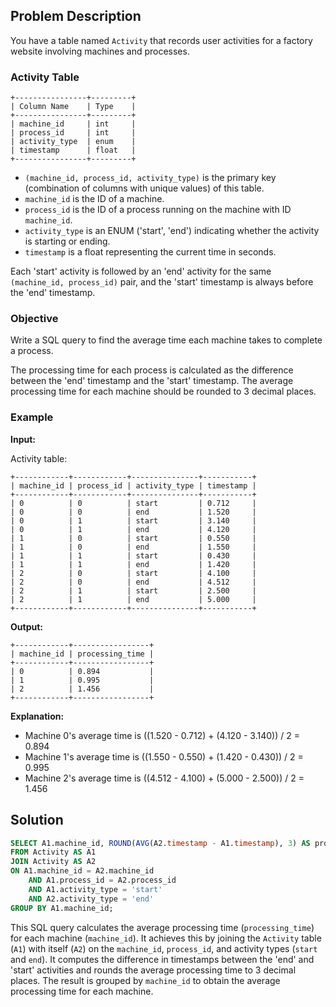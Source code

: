 

## Problem Description

You have a table named `Activity` that records user activities for a factory website involving machines and processes.

### Activity Table

```
+----------------+---------+
| Column Name    | Type    |
+----------------+---------+
| machine_id     | int     |
| process_id     | int     |
| activity_type  | enum    |
| timestamp      | float   |
+----------------+---------+
```

- `(machine_id, process_id, activity_type)` is the primary key (combination of columns with unique values) of this table.
- `machine_id` is the ID of a machine.
- `process_id` is the ID of a process running on the machine with ID `machine_id`.
- `activity_type` is an ENUM ('start', 'end') indicating whether the activity is starting or ending.
- `timestamp` is a float representing the current time in seconds.

Each 'start' activity is followed by an 'end' activity for the same `(machine_id, process_id)` pair, and the 'start' timestamp is always before the 'end' timestamp.

### Objective

Write a SQL query to find the average time each machine takes to complete a process.

The processing time for each process is calculated as the difference between the 'end' timestamp and the 'start' timestamp. The average processing time for each machine should be rounded to 3 decimal places.

### Example

**Input:**

Activity table:
```
+------------+------------+---------------+-----------+
| machine_id | process_id | activity_type | timestamp |
+------------+------------+---------------+-----------+
| 0          | 0          | start         | 0.712     |
| 0          | 0          | end           | 1.520     |
| 0          | 1          | start         | 3.140     |
| 0          | 1          | end           | 4.120     |
| 1          | 0          | start         | 0.550     |
| 1          | 0          | end           | 1.550     |
| 1          | 1          | start         | 0.430     |
| 1          | 1          | end           | 1.420     |
| 2          | 0          | start         | 4.100     |
| 2          | 0          | end           | 4.512     |
| 2          | 1          | start         | 2.500     |
| 2          | 1          | end           | 5.000     |
+------------+------------+---------------+-----------+
```

**Output:**
```
+------------+-----------------+
| machine_id | processing_time |
+------------+-----------------+
| 0          | 0.894           |
| 1          | 0.995           |
| 2          | 1.456           |
+------------+-----------------+
```

**Explanation:**
- Machine 0's average time is ((1.520 - 0.712) + (4.120 - 3.140)) / 2 = 0.894
- Machine 1's average time is ((1.550 - 0.550) + (1.420 - 0.430)) / 2 = 0.995
- Machine 2's average time is ((4.512 - 4.100) + (5.000 - 2.500)) / 2 = 1.456

## Solution

```sql
SELECT A1.machine_id, ROUND(AVG(A2.timestamp - A1.timestamp), 3) AS processing_time
FROM Activity AS A1
JOIN Activity AS A2
ON A1.machine_id = A2.machine_id 
    AND A1.process_id = A2.process_id 
    AND A1.activity_type = 'start' 
    AND A2.activity_type = 'end'
GROUP BY A1.machine_id;
```

This SQL query calculates the average processing time (`processing_time`) for each machine (`machine_id`). It achieves this by joining the `Activity` table (`A1`) with itself (`A2`) on the `machine_id`, `process_id`, and activity types (`start` and `end`). It computes the difference in timestamps between the 'end' and 'start' activities and rounds the average processing time to 3 decimal places. The result is grouped by `machine_id` to obtain the average processing time for each machine.
